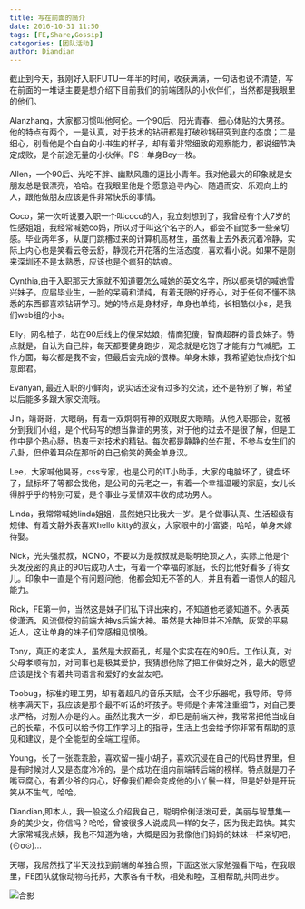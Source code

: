 ```yaml
---
title: 写在前面的简介
date: 2016-10-31 11:50
tags: [FE,Share,Gossip]
categories: [团队活动]
author: Diandian
---
```



截止到今天，我刚好入职FUTU一年半的时间，收获满满，一句话也说不清楚，写在前面的一堆话主要是想介绍下目前我们的前端团队的小伙伴们，当然都是我眼里的他们。

Alanzhang，大家都习惯叫他阿伦。一个90后、阳光青春、细心体贴的大男孩。他的特点有两个，一是认真，对于技术的钻研都是打破砂锅研究到底的态度；二是细心，别看他是个白白的小书生的样子，却有着非常细致的观察能力，都说细节决定成败，是个前途无量的小伙伴。PS：单身Boy一枚。

<!--more-->

Allen，一个90后、光吃不胖、幽默风趣的逗比小青年。我对他最大的印象就是女朋友总是很漂亮，哈哈。在我眼里他是个愿意追寻内心、随遇而安、乐观向上的人，跟他做朋友应该是件非常快乐的事情。

Coco，第一次听说要入职一个叫coco的人，我立刻想到了，我曾经有个大7岁的性感姐姐，我经常喊她co妈，所以对于叫这个名字的人，都会不自觉多一些亲切感。毕业两年多，从厦门跳槽过来的计算机高材生，虽然看上去外表沉着冷静，实际上内心也是笑看云卷云舒，静观花开花落的生活态度，喜欢看小说。如果不是刚来深圳还不是太熟悉，应该也是个疯狂的姑娘。

Cynthia,由于入职那天大家就不知道要怎么喊她的英文名字，所以都亲切的喊她雪兴妹子。应届毕业生，一脸的呆萌和清纯，有着无限的好奇心，对于任何不懂不熟悉的东西都喜欢钻研学习。她的特点是身材好，单身也单纯，长相酷似小s，是我们web组的小s。

Elly，网名柚子，站在90后线上的傻呆姑娘，情商犯傻，智商超群的善良妹子。特点就是，自认为自己胖，每天都要健身跑步，观念就是吃饱了才能有力气减肥，工作方面，每次都是我不会，但最后会完成的很棒。单身未嫁，我希望她快点找个如意郎君。

Evanyan, 最近入职的小鲜肉，说实话还没有过多的交流，还不是特别了解，希望以后能多多跟大家交流哦。

Jin，靖哥哥，大眼萌，有着一双炯炯有神的双眼皮大眼睛。从他入职那会，就被分到我们小组，是个代码写的想当靠谱的男孩，对于他的过去不是很了解，但是工作中是个热心肠，热衷于对技术的精钻。每次都是静静的坐在那，不参与女生们的八卦，但伸着耳朵在那听的自己偷笑的黄金单身汉。

Lee，大家喊他昊哥，css专家，也是公司的IT小助手，大家的电脑坏了，键盘坏了，鼠标坏了等都会找他，是公司的元老之一，有着一个幸福温暖的家庭，女儿长得胖乎乎的特别可爱，是个事业与爱情双丰收的成功男人。

Linda，我常常喊她linda姐姐，虽然她只比我大一岁。是个做事认真、生活超级有规律、有着文静外表喜欢hello kitty的淑女，大家眼中的小富婆，哈哈，单身未嫁待娶。

Nick，光头强叔叔，NONO，不要以为是叔叔就是聪明绝顶之人，实际上他是个头发茂密的真正的90后成功人士，有着一个幸福的家庭，长的比他好看多了得女儿。印象中一直是个有问题问他，他都会知无不答的人，并且有着一语惊人的超凡能力。

Rick，FE第一帅，当然这是妹子们私下评出来的，不知道他老婆知道不。外表英俊潇洒，风流倜傥的前端大神vs后端大神。虽然是大神但并不冷酷，灰常的平易近人，这让单身的妹子们常感相见恨晚。

Tony，真正的老实人，虽然是大叔面孔，却是个实实在在的90后。工作认真，对父母孝顺有加，对同事也是极其爱护，我猜想他除了把工作做好之外，最大的愿望应该是找个有着共同语言和爱好的女盆友吧。

Toobug，标准的理工男，却有着超凡的音乐天赋，会不少乐器呢，我导师。导师桃李满天下，我应该是那个最不听话的坏孩子。导师是个非常注重细节，对自己要求严格，对别人亦是的人。虽然比我大一岁，却已是前端大神，我常常把他当成自己的长辈，不仅可以给予你工作学习上的指导，生活上也会给予你非常有帮助的意见和建议，是个全能型的全端工程师。

Young，长了一张乖乖脸，喜欢留一撮小胡子，喜欢沉浸在自己的代码世界里，但是有时候对人又是态度冷冷的，是个成功在组内前端转后端的榜样。特点就是刀子嘴豆腐心，有着少爷的内心，好像我们都会变成他的小丫鬟一样，但是好处是开玩笑从不生气，哈哈。

Diandian,即本人，我一般这么介绍我自己，聪明伶俐活泼可爱，美丽与智慧集一身的美少女，你信吗？哈哈，曾被很多人说成风一样的女子，因为我走路快。其实大家常喊我点姨，我也不知道为啥，大概是因为我像他们妈妈的妹妹一样亲切吧，(⊙o⊙)…

天哪，我居然找了半天没找到前端的单独合照，下面这张大家勉强看下哈，在我眼里，FE团队就像动物乌托邦，大家各有千秋️，相处和睦，互相帮助,共同进步。


![合影](/images/share/1-1.jpg)
